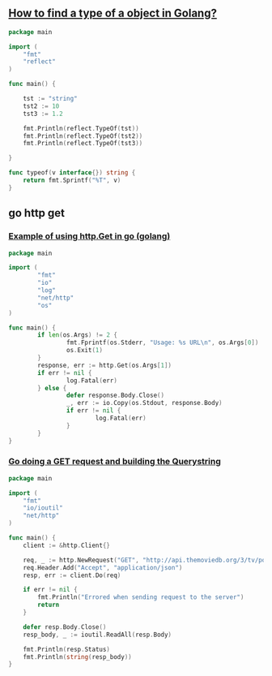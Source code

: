 
## [How to find a type of a object in Golang?](http://stackoverflow.com/questions/20170275/how-to-find-a-type-of-a-object-in-golang)

```go
package main

import (
    "fmt"
    "reflect"
)

func main() {

    tst := "string"
    tst2 := 10
    tst3 := 1.2

    fmt.Println(reflect.TypeOf(tst))
    fmt.Println(reflect.TypeOf(tst2))
    fmt.Println(reflect.TypeOf(tst3))

}
```

	
```go
func typeof(v interface{}) string {
    return fmt.Sprintf("%T", v)
}
```

## go http get

### [Example of using http.Get in go (golang)](https://gist.github.com/ijt/950790)

```go
package main

import (
        "fmt"
        "io"
        "log"
        "net/http"
        "os"
)

func main() {
        if len(os.Args) != 2 {
                fmt.Fprintf(os.Stderr, "Usage: %s URL\n", os.Args[0])
                os.Exit(1)
        }
        response, err := http.Get(os.Args[1])
        if err != nil {
                log.Fatal(err)
        } else {
                defer response.Body.Close()
                _, err := io.Copy(os.Stdout, response.Body)
                if err != nil {
                        log.Fatal(err)
                }
        }
}
```

### [Go doing a GET request and building the Querystring](http://stackoverflow.com/questions/30652577/go-doing-a-get-request-and-building-the-querystring)

```go
package main

import (
    "fmt"
    "io/ioutil"
    "net/http"
)

func main() {
    client := &http.Client{}

    req, _ := http.NewRequest("GET", "http://api.themoviedb.org/3/tv/popular", nil)
    req.Header.Add("Accept", "application/json")
    resp, err := client.Do(req)

    if err != nil {
        fmt.Println("Errored when sending request to the server")
        return
    }

    defer resp.Body.Close()
    resp_body, _ := ioutil.ReadAll(resp.Body)

    fmt.Println(resp.Status)
    fmt.Println(string(resp_body))
}
```

